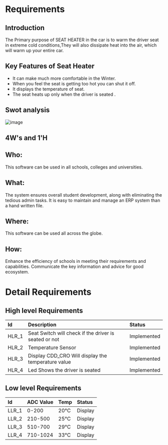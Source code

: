 # Requirements 
 ## Introduction
 The Primary purpose of  SEAT HEATER in the car is to warm the driver seat in extreme cold conditions,They will also dissipate heat into the air, which will warm up your entire car.


## Key Features of Seat Heater
* It can make much more comfortable in the Winter.
* When you feel the seat is getting too hot you can shut it off.
* It  displays the temperature of seat. 
* The seat heats up only when the driver is seated .


 ## Swot analysis
![image](https://user-images.githubusercontent.com/89621312/133552657-4ece0a4f-3b66-4ff8-b9a8-bbbfd8c98de8.png)

## 4W's and 1'H
## Who: 
This software can be used in all schools, colleges and universities.
## What:
The system ensures overall student development, along with eliminating the tedious admin tasks. It is easy to maintain and manage an ERP system than a hand written file.
## Where:
This software can be used all across the globe.
## How:
Enhance the efficiency of schools in meeting their requirements and capabilities. Communicate the key information and advice for good ecosystem.

# Detail Requirements
## High level Requirements
|Id     | Description                                               | Status    |
|:---   |:----------------------------------------------------------|:----------|
|HLR_1  | Seat Switch will check if the driver is seated or not     |Implemented|
|HLR_2  | Temperature Sensor                                        |Implemented|
|HLR_3  | Display CDD_CRO  Will display the temperature value       |Implemented|
|HLR_4  | Led  Shows the driver is seated                           |Implemented|

## Low level Requirements
|Id     | ADC Value      |Temp   | Status     | 
|:----- |:---------------|:----  |:---------- |
|LLR_1  | 0-200          | 20°C  | Display    |
|LLR_2  | 210-500        | 25°C  | Display    |
|LLR_3  | 510-700        | 29°C  | Display    |
|LLR_4  | 710-1024       | 33°C  | Display    |
